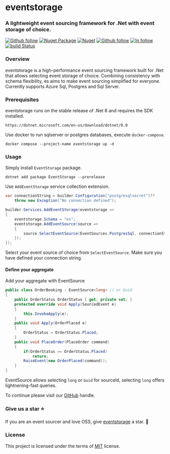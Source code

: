 # eventstorage

### A lightweight event sourcing framework for .Net with event storage of choice.

[![Github follow](https://img.shields.io/badge/follow-eventstorage-bf9136?logo=github)](https://github.com/eventstorage)
[![Nuget Package](https://badgen.net/nuget/v/eventstorage)](https://www.nuget.org/packages/eventstorage)
[![Nuget](https://badgen.net/nuget/dt/eventstorage)](https://www.nuget.org/packages/eventstorage)
[![Github follow](https://img.shields.io/badge/give_us_a-⭐-yellow?logo=github)](https://github.com/eventstorage/eventstorage)
[![In follow](https://img.shields.io/badge/follow-LinkedIn-blue?logo=linkedin)](https://www.linkedin.com/in/sarwansurchi/)
[![build Status](https://dev.azure.com/eventstorage/eventstorage/_apis/build/status%2Feventstorage?branchName=main&label=azure%20pipes)](https://dev.azure.com/eventstorage/eventstorage/_build/latest?definitionId=1&branchName=main)


### Overview

eventstorage is a high-performance event sourcing framework built for .Net that allows selecting event storage of choice. Combining consistency with schema flexibility, es aims to make event sourcing simplified for everyone. Currently supports Azure Sql, Postgres and Sql Server.

### Prerequisites

<!-- [![My Skills](https://skillicons.dev/icons?i=dotnet)](https://dotnet.microsoft.com/en-us/download/dotnet/8.0) -->

eventstorage runs on the stable release of .Net 8 and requires the SDK installed.

    https://dotnet.microsoft.com/en-us/download/dotnet/8.0

<!-- [![My Skills](https://skillicons.dev/icons?i=docker)](https://dotnet.microsoft.com/en-us/download/dotnet/8.0) -->

Use docker to run sqlserver or postgres databases, execute `docker-compose`.

    docker compose --project-name eventstorage up -d

### Usage

<!-- [![My Skills](https://skillicons.dev/icons?i=vscode)](https://dotnet.microsoft.com/en-us/download/dotnet/8.0) -->


Simply install `EventStorage` package.

    dotnet add package EventStorage --prerelease

Use `AddEventStorage` service collection extension.

```csharp
var connectionString = builder.Configuration["postgresqlsecret"]??
    throw new Exception("No connection defined");

builder.Services.AddEventStorage(eventstorage =>
{
    eventstorage.Schema = "es";
    eventstorage.AddEventSource(source =>
    {
        source.SelectEventSource(EventSources.PostgresSql, connectionString);
    });
});
```

Select your event source of choice from `SelectEventSource`.
Make sure you have defined your connection string.

#### Define your aggregate
Add your aggregate with EventSource<TId>

```csharp
public class OrderBooking : EventSource<long> // or Guid
{
    public OrderStatus OrderStatus { get; private set; }
    protected override void Apply(SourcedEvent e)
    {
        this.InvokeApply(e);
    }
    public void Apply(OrderPlaced e)
    {
        OrderStatus = OrderStatus.Placed;
    }
    public void PlaceOrder(PlaceOrder command)
    {
        if(OrderStatus == OrderStatus.Placed)
            return;
        RaiseEvent(new OrderPlaced(command));
    }
}
```
EventSource<TId> allows selecting `long` or `Guid` for sourceId, selecting `long` offers lightnening-fast queries. 

To continue please visit our [GitHub](https://github.com/eventstorage/eventstorage) handle.

### Give us a star ⭐
If you are an event sourcer and love OSS, give [eventstorage](https://github.com/eventstorage/eventstorage) a star. :purple_heart:

### License

This project is licensed under the terms of [MIT](https://github.com/eventstorage/eventstorage/blob/main/LICENSE) license.
